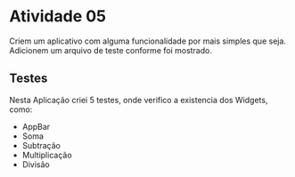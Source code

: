 # Atividade 05

Criem um aplicativo com alguma funcionalidade por mais simples que seja.
Adicionem um arquivo de teste conforme foi mostrado.

## Testes

Nesta Aplicação criei 5 testes, onde verifico a existencia dos Widgets, como:
* AppBar
* Soma
* Subtração
* Multiplicação
* Divisão

